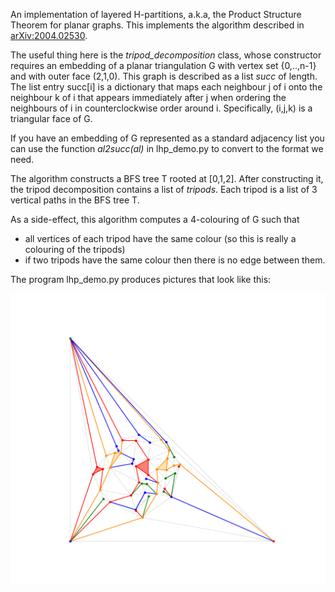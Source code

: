 An implementation of layered H-partitions, a.k.a, the Product Structure Theorem for planar graphs.  This implements the algorithm described in [arXiv:2004.02530](https://arxiv.org/abs/2004.02530).

The useful thing here is the *tripod_decomposition* class, whose constructor requires an embedding of a planar triangulation G with vertex set \{0,..,n-1\} and with outer face (2,1,0). This graph is described as a list *succ* of length. The list entry succ[i] is a dictionary that maps each neighbour j of i onto the neighbour k of i that appears immediately after j when ordering the neighbours of i in counterclockwise order around i.  Specifically, (i,j,k) is a triangular face of G.

If you have an embedding of G represented as a standard adjacency list you can use the function *al2succ(al)* in lhp_demo.py to convert to the format we need.

The algorithm constructs a BFS tree T rooted at [0,1,2].  After constructing it, the tripod decomposition contains a list of *tripods*. Each tripod is a list of 3 vertical paths in the BFS tree T.

As a side-effect, this algorithm computes a 4-colouring of G such that

- all vertices of each tripod have the same colour (so this is really a colouring of the tripods)
- if two tripods have the same colour then there is no edge between them.

The program lhp_demo.py produces pictures that look like this:

![tripod decomposition](figure.png "Tripod decomposition")
